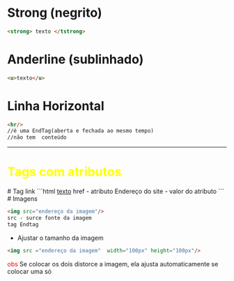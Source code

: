 # Strong (negrito)

```html
<strong> texto </tstrong>
```
# Anderline (sublinhado)
```html
<u>texto</u>
```

# Linha Horizontal
```html
<hr/>
//é uma EndTag(aberta e fechada ao mesmo tempo)
//não tem  conteúdo
```
---
<h1 style="color:yellow">Tags com atributos</h1>
# Tag link
```html
<a href="Endereço site">texto</a>
href - atributo
Endereço do site - valor do atributo
```
# Imagens

```html
<img src="endereço da imagem"/>
src - surce fonte da imagem
tag Endtag
```
- Ajustar o tamanho da imagem

```html
<img src ="endereço da imagem"  width="100px" height="100px"/>
```
<span style="color:red">obs</span> Se colocar os dois distorce a imagem, ela ajusta automaticamente se colocar uma só